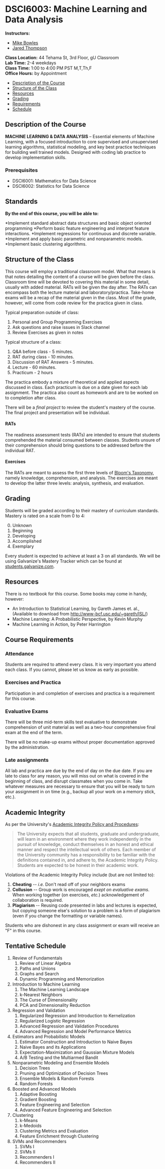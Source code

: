 DSCI6003: Machine Learning and Data Analysis
===============================================================
**Instructors:**  
* [Mike Bowles](mailto:mbowles@newhaven.edu)  
* [Jared Thompson](mailto:jared.thompson@galvanize.com)  

**Class Location:** 44 Tehama St, 3rd Floor, gU Classroom  
**Lab Time:** 2-4 weekdays  
**Class Time:** 1:00 to 4:00 PM PST M,T,Th,F  
**Office Hours:** by Appointment    

- [Description of the Course](#description-of-the-course)
- [Structure of the Class](#structure-of-the-class)
- [Resources](#resources)
- [Grading](#grading)
- [Requirements](#course-requirements)
- [Schedule](#tentative-schedule)

Description of the Course
--------------------------------------------------------------  
**MACHINE LEARNING & DATA ANALYSIS** – Essential elements of Machine Learning, with a focused introduction to core supervised and unsupervised learning algorithms, statistical modeling, and key best practice techniques for building well trained models. Designed with coding lab practice to develop implementation skills.


### Prerequisites

* DSCI6001: Mathematics for Data Science 
* DSCI6002: Statistics for Data Science

Standards
--------------------------------------------------------------  
**By the end of this course, you will be able to:**


*Implement standard abstract data structures and basic object oriented programming
*Perform basic feature engineering and interpret feature interactions.
*Implement regressions for continuous and discrete variable.
*Implement and apply basic parametric and nonparametric models.
*Implement basic clustering algorithms.




Structure of the Class
--------------------------------------------------------------  
This course will employ a traditional classroom model. What that means is that notes detailing the content of a course will be given before the class. Classroom time will be devoted to covering this material in some detail, usually with added material. RATs will be given the day after. The RATs can encompass both the lecture material and laboratory/practica. Take-home exams will be a recap of the material given in the class. Most of the grade, however, will come from code review for the practica given in class. 

Typical preparation outside of class:
1. Personal and Group Programming Exercises
2. Ask questions and raise issues in Slack channel
3. Review Exercises as given in notes

Typical structure of a class:
1. Q&A before class - 5 minutes. 
2. RAT during class - 10 minutes.
3. Discussion of RAT Answers - 5 minutes.
4. Lecture - 60 minutes.
5. Practicum - 2 hours

The practica embody a mixture of theoretical and applied aspects discussed in class. Each practicum is due on a date given for each lab assignment. The practica also count as homework and are to be worked on to completion after class. 

There will be a *final project* to review the student's mastery of the course. The final project and presentation will be individual.

#### RATs
The readiness assessment tests (RATs) are intended to ensure that students comprehended the material consumed between classes. Students unsure of their comprehension should bring questions to be addressed before the individual RAT.

#### Exercises
The RATs are meant to assess the first three levels of [Bloom's Taxonomy](http://en.wikipedia.org/wiki/Bloom's_taxonomy#Cognitive), namely knowledge, comprehension, and analysis. The exercises are meant to develop the latter three levels: analysis, synthesis, and evaluation.

Grading
----------------------
Students will be graded according to their mastery of curriculum standards. Mastery is rated on a scale from 0 to 4:

0) Unknown <br>
1) Beginning <br>
2) Developing <br>
3) Accomplished <br>
4) Exemplary <br>

Every student is expected to achieve at least a 3 on all standards. We will be using Galvanize's Mastery Tracker which can be found at [students.galvanize.com](https://students.galvanize.com).

Resources
--------------------------------------------------------------  
There is no textbook for this course. Some books may come in handy, however:
* An Introduction to Statistical Learning, by Gareth James et. al., (Available to download from http://www-bcf.usc.edu/~gareth/ISL/)
* Machine Learning: A Probabilistic Perspective, by Kevin Murphy
* Machine Learning in Action, by Peter Harrington


Course Requirements
--------------------------------------------------------------  
### Attendance
Students are required to attend every class. It is very important you attend each class. If you cannot, please let us know as early as possible. 

### Exercises and Practica
Participation in and completion of exercises and practica is a requirement for this course.

### Evaluative Exams

There will be three mid-term skills test evaluative to demonstrate comprehension of unit material as well as a two-hour comprehensive final exam at the end of the term.

There will be no make-up exams without proper documentation approved by the administration.

### Late assignments

All lab and practica are due by the end of day on the due date. If you are late to class for any reason, you will miss out on what is covered in the beginning of class, and disrupt classmates when you come in. Take whatever measures are necessary to ensure that you will be ready to turn your assignment in on time (e.g., backup all your work on a memory stick, etc.).


## Academic Integrity
As per the University's [Academic Integrity Policy and Procedures](http://www.newhaven.edu/334887.pdf):
> The University expects that all students, graduate and undergraduate, will learn in an environment where they work independently in the pursuit of knowledge, conduct themselves in an honest and ethical manner and respect the intellectual work of others. Each member of the University community has a responsibility to be familiar with the definitions contained in, and adhere to, the Academic Integrity Policy. Students are expected to be honest in their academic work. 

Violations of the Academic Integrity Policy include (but are not limited to):

1. **Cheating** -- *i.e.* Don't read off of your neighbors exams
2. **Collusion** -- Group work is encouraged *exept on evaluative exams*. When working together (on exercises, *etc.*) acknowledgement of collaboration is required.
3. **Plagiarism** -- Reusing code presented in labs and lectures is expected, but copying someone else's solution to a problem is a form of plagiarism (even if you change the formatting or variable names).

Students who are dishonest in any class assignment or exam will receive an "F" in this course.

Tentative Schedule
--------------------------------------------------------------  
1. Review of Fundamentals
    1. Review of Linear Algebra
    2. Paths and Unions
    3. Graphs and Search
    4. Dynamic Programming and Memorization
2. Introduction to Machine Learning
    1. The Machine Learning Landscape
    2. k-Nearest Neighbors
    3. The Curse of Dimensionality
    4. PCA and Dimensionality Reduction
3. Regression and Validation
    1. Regularized Regression and Introduction to Kernelization
    2. Regularized Logistic Regression
    3. Advanced Regression and Validation Procedures
    4. Advanced Regression and Model Performance Metrics
4. Estimators and Probabilistic Models
    1. Estimator Construction and Introduction to Naive Bayes
    2. Naive Bayes and its Applications
    3. Expectation-Maximization and Gaussian Mixture Models
    4. A/B Testing and the Multiarmed Bandit
5. Nonparametric Modeling and Ensemble Models
    1. Decision Trees
    2. Pruning and Optimization of Decision Trees
    3. Ensemble Models & Random Forests
    4. Random Forests
6. Boosted and Advanced Models
    1. Adaptive Boosting
    2. Gradient Boosting
    3. Feature Engineering and Selection
    4. Advanced Feature Engineering and Selection
7. Clustering
    1. k-Means
    2. k-Medoids
    3. Clustering Metrics and Evaluation
    4. Feature Enrichment through Clustering
8. SVMs and Recommenders
    1. SVMs I
    2. SVMs II
    3. Recommenders I
    4. Recommenders II

